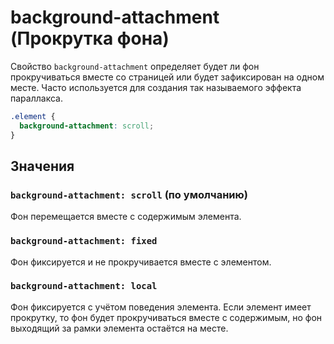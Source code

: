 # background-attachment (Прокрутка фона)

Свойство `background-attachment` определяет будет ли фон прокручиваться вместе со страницей или будет зафиксирован на одном месте. Часто используется для создания так называемого эффекта параллакса.

```css
.element {
  background-attachment: scroll;
}
```

## Значения

### `background-attachment: scroll` (по умолчанию)

Фон перемещается вместе с содержимым элемента.

### `background-attachment: fixed`

Фон фиксируется и не прокручивается вместе с элементом.

### `background-attachment: local`

Фон фиксируется с учётом поведения элемента. Если элемент имеет прокрутку, то фон будет прокручиваться вместе с содержимым, но фон выходящий за рамки элемента остаётся на месте.
